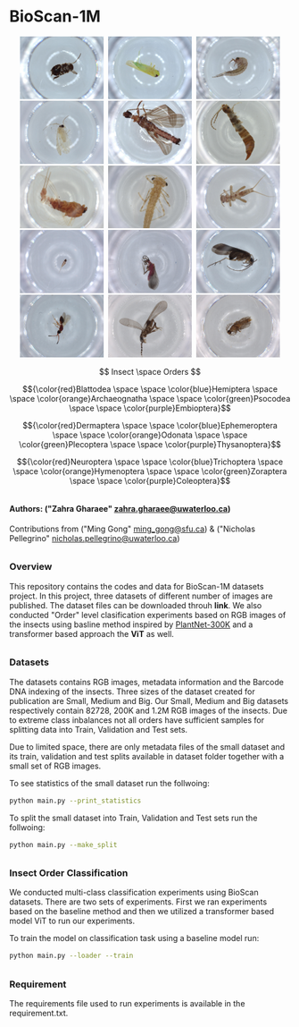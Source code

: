 # BioScan-1M
  <p align="middle">
  <img src="dataset/bioscan_insect_images/3995976_Blattodea.jpg"     alt="Blattodea"     title="Blattodea" width="150" hspace="2"/>
  <img src="dataset/bioscan_insect_images/4049775_Hemiptera.jpg"     alt="Hemiptera"     title="Hemiptera" width="150" hspace="2"/>
  <img src="dataset/bioscan_insect_images/4079301_Archaeognatha.jpg" alt="Archaeognatha" title="Archaeognatha" width="150" hspace="2"/>
  <img src="dataset/bioscan_insect_images/4079804_Psocodea.jpg"      alt="Psocodea"      title="Psocodea" width="150" hspace="2"/>
  <img src="dataset/bioscan_insect_images/4091453_Embioptera.jpg"    alt="Embioptera"    title="Embioptera" width="150" hspace="2"/>
  <img src="dataset/bioscan_insect_images/4273164_Dermaptera.jpg"    alt="Dermaptera"    title="Dermaptera" width="150" hspace="2"/>
  <img src="dataset/bioscan_insect_images/4279962_Ephemeroptera.jpg" alt="Ephemeroptera" title="Ephemeroptera" width="150" hspace="2"/>
  <img src="dataset/bioscan_insect_images/4284053_Odonata.jpg"       alt="Odonata"       title="Odonata" width="150" hspace="2"/>
  <img src="dataset/bioscan_insect_images/4285466_Plecoptera.jpg"    alt="Plecoptera"    title="Plecoptera" width="150" hspace="2"/>
  <img src="dataset/bioscan_insect_images/5071176_Thysanoptera.jpg"  alt="Thysanoptera"  title="Thysanoptera" width="150" hspace="2"/>
  <img src="dataset/bioscan_insect_images/5131549_Neuroptera.jpg"    alt="Neuroptera"    title="Neuroptera" width="150" hspace="2"/>
  <img src="dataset/bioscan_insect_images/5154627_Trichoptera.jpg"   alt="Trichoptera"   title="Trichoptera" width="150" hspace="2"/>
  <img src="dataset/bioscan_insect_images/5189695_Hymenoptera.jpg"   alt="Hymenoptera"   title="Hymenoptera" width="150" hspace="2"/>
  <img src="dataset/bioscan_insect_images/5578509_Zoraptera.jpg"     alt="Zoraptera"     title="Zoraptera" width="150" hspace="2"/>
  <img src="dataset/bioscan_insect_images/5580278_Coleoptera.jpg"    alt="Coleoptera"    title="Coleoptera" width="150" hspace="2"/>
</p>

<p align="middle">  $$ Insect \space Orders $$ </p>

$${\color{red}Blattodea \space \space \color{blue}Hemiptera \space \space \color{orange}Archaeognatha \space  \space \color{green}Psocodea \space \space \color{purple}Embioptera}$$

$${\color{red}Dermaptera \space \space \color{blue}Ephemeroptera \space \space \color{orange}Odonata \space \space \color{green}Plecoptera \space \space \color{purple}Thysanoptera}$$
  
$${\color{red}Neuroptera \space \space \color{blue}Trichoptera \space \space \color{orange}Hymenoptera \space \space \color{green}Zoraptera \space \space \color{purple}Coleoptera}$$


###### <h4> Authors: ("Zahra Gharaee" <zahra.gharaee@uwaterloo.ca>) 
Contributions from ("Ming Gong" <ming_gong@sfu.ca>) & ("Nicholas Pellegrino" <nicholas.pellegrino@uwaterloo.ca>) 


###### <h3> Overview
This repository contains the codes and data for BioScan-1M datasets project. In this project, three datasets of different number of images are published. The dataset files can be downloaded throuh **link**. We also conducted "Order" level clasification experiments based on RGB images of the insects using basline method inspired by [PlantNet-300K](https://github.com/plantnet/PlantNet-300K/edit/main/README.md) and a transformer based approach the **ViT** as well. 
 
 
###### <h3> Datasets
The datasets contains RGB images, metadata information and the Barcode DNA indexing of the insects. Three sizes of the dataset created for publication are Small, Medium and Big. Our Small, Medium and Big datasets respectively contain 82728, 200K and 1.2M RGB images of the insects. Due to extreme class inbalances not all orders have sufficient samples for splitting data into Train, Validation and Test sets. 

 
Due to limited space, there are only metadata files of the small dataset and its train, validation and test splits available in dataset folder together with a small set of RGB images.
 
To see statistics of the small dataset run the follwoing:
```bash
python main.py --print_statistics
``` 
 
To split the small dataset into Train, Validation and Test sets run the follwoing:
```bash
python main.py --make_split
``` 
 
###### <h3> Insect Order Classification 
We conducted multi-class classification experiments using BioScan datasets. There are two sets of experiments. First we ran experiments based on the baseline method and then we utilized a transformer based model ViT to run our experiments.  

To train the model on classification task using a baseline model run:
```bash
python main.py --loader --train
``` 

###### <h3> Requirement 
The requirements file used to run experiments is available in the requirement.txt.

 

 

 

